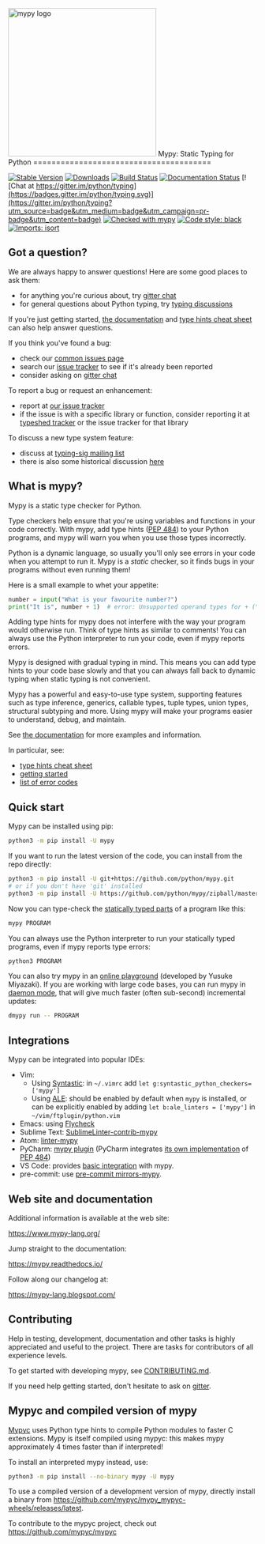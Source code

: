 <img src="docs/source/mypy_light.svg" alt="mypy logo" width="300px"/>
Mypy: Static Typing for Python
=======================================

[![Stable Version](https://img.shields.io/pypi/v/mypy?color=blue)](https://pypi.org/project/mypy/)
[![Downloads](https://img.shields.io/pypi/dm/mypy)](https://pypistats.org/packages/mypy)
[![Build Status](https://github.com/python/mypy/actions/workflows/test.yml/badge.svg)](https://github.com/python/mypy/actions)
[![Documentation Status](https://readthedocs.org/projects/mypy/badge/?version=latest)](https://mypy.readthedocs.io/en/latest/?badge=latest)
[![Chat at https://gitter.im/python/typing](https://badges.gitter.im/python/typing.svg)](https://gitter.im/python/typing?utm_source=badge&utm_medium=badge&utm_campaign=pr-badge&utm_content=badge)
[![Checked with mypy](https://www.mypy-lang.org/static/mypy_badge.svg)](https://mypy-lang.org/)
[![Code style: black](https://img.shields.io/badge/code%20style-black-000000.svg)](https://github.com/psf/black)
[![Imports: isort](https://img.shields.io/badge/%20imports-isort-%231674b1?style=flat&labelColor=ef8336)](https://pycqa.github.io/isort/)

Got a question?
---------------

We are always happy to answer questions! Here are some good places to ask them:

- for anything you're curious about, try [gitter chat](https://gitter.im/python/typing)
- for general questions about Python typing, try [typing discussions](https://github.com/python/typing/discussions)

If you're just getting started,
[the documentation](https://mypy.readthedocs.io/en/stable/index.html)
and [type hints cheat sheet](https://mypy.readthedocs.io/en/stable/cheat_sheet_py3.html)
can also help answer questions.

If you think you've found a bug:

- check our [common issues page](https://mypy.readthedocs.io/en/stable/common_issues.html)
- search our [issue tracker](https://github.com/python/mypy/issues) to see if
  it's already been reported
- consider asking on [gitter chat](https://gitter.im/python/typing)

To report a bug or request an enhancement:

- report at [our issue tracker](https://github.com/python/mypy/issues)
- if the issue is with a specific library or function, consider reporting it at
  [typeshed tracker](https://github.com/python/typeshed/issues) or the issue
  tracker for that library

To discuss a new type system feature:

- discuss at [typing-sig mailing list](https://mail.python.org/archives/list/typing-sig@python.org/)
- there is also some historical discussion [here](https://github.com/python/typing/issues)

What is mypy?
-------------

Mypy is a static type checker for Python.

Type checkers help ensure that you're using variables and functions in your code
correctly. With mypy, add type hints ([PEP 484](https://www.python.org/dev/peps/pep-0484/))
to your Python programs, and mypy will warn you when you use those types
incorrectly.

Python is a dynamic language, so usually you'll only see errors in your code
when you attempt to run it. Mypy is a *static* checker, so it finds bugs
in your programs without even running them!

Here is a small example to whet your appetite:

```python
number = input("What is your favourite number?")
print("It is", number + 1)  # error: Unsupported operand types for + ("str" and "int")
```

Adding type hints for mypy does not interfere with the way your program would
otherwise run. Think of type hints as similar to comments! You can always use
the Python interpreter to run your code, even if mypy reports errors.

Mypy is designed with gradual typing in mind. This means you can add type
hints to your code base slowly and that you can always fall back to dynamic
typing when static typing is not convenient.

Mypy has a powerful and easy-to-use type system, supporting features such as
type inference, generics, callable types, tuple types, union types,
structural subtyping and more. Using mypy will make your programs easier to
understand, debug, and maintain.

See [the documentation](https://mypy.readthedocs.io/en/stable/index.html) for
more examples and information.

In particular, see:

- [type hints cheat sheet](https://mypy.readthedocs.io/en/stable/cheat_sheet_py3.html)
- [getting started](https://mypy.readthedocs.io/en/stable/getting_started.html)
- [list of error codes](https://mypy.readthedocs.io/en/stable/error_code_list.html)

Quick start
-----------

Mypy can be installed using pip:

```bash
python3 -m pip install -U mypy
```

If you want to run the latest version of the code, you can install from the
repo directly:

```bash
python3 -m pip install -U git+https://github.com/python/mypy.git
# or if you don't have 'git' installed
python3 -m pip install -U https://github.com/python/mypy/zipball/master
```

Now you can type-check the [statically typed parts] of a program like this:

```bash
mypy PROGRAM
```

You can always use the Python interpreter to run your statically typed
programs, even if mypy reports type errors:

```bash
python3 PROGRAM
```

You can also try mypy in an [online playground](https://mypy-play.net/) (developed by
Yusuke Miyazaki). If you are working with large code bases, you can run mypy in
[daemon mode], that will give much faster (often sub-second) incremental updates:

```bash
dmypy run -- PROGRAM
```

[statically typed parts]: https://mypy.readthedocs.io/en/latest/getting_started.html#function-signatures-and-dynamic-vs-static-typing
[daemon mode]: https://mypy.readthedocs.io/en/stable/mypy_daemon.html

Integrations
------------

Mypy can be integrated into popular IDEs:

- Vim:
  - Using [Syntastic](https://github.com/vim-syntastic/syntastic): in `~/.vimrc` add
    `let g:syntastic_python_checkers=['mypy']`
  - Using [ALE](https://github.com/dense-analysis/ale): should be enabled by default when `mypy` is installed,
    or can be explicitly enabled by adding `let b:ale_linters = ['mypy']` in `~/vim/ftplugin/python.vim`
- Emacs: using [Flycheck](https://github.com/flycheck/)
- Sublime Text: [SublimeLinter-contrib-mypy](https://github.com/fredcallaway/SublimeLinter-contrib-mypy)
- Atom: [linter-mypy](https://atom.io/packages/linter-mypy)
- PyCharm: [mypy plugin](https://github.com/dropbox/mypy-PyCharm-plugin) (PyCharm integrates
  [its own implementation](https://www.jetbrains.com/help/pycharm/type-hinting-in-product.html) of [PEP 484](https://peps.python.org/pep-0484/))
- VS Code: provides [basic integration](https://code.visualstudio.com/docs/python/linting#_mypy) with mypy.
- pre-commit: use [pre-commit mirrors-mypy](https://github.com/pre-commit/mirrors-mypy).

Web site and documentation
--------------------------

Additional information is available at the web site:

  <https://www.mypy-lang.org/>

Jump straight to the documentation:

  <https://mypy.readthedocs.io/>

Follow along our changelog at:

  <https://mypy-lang.blogspot.com/>

Contributing
------------

Help in testing, development, documentation and other tasks is
highly appreciated and useful to the project. There are tasks for
contributors of all experience levels.

To get started with developing mypy, see [CONTRIBUTING.md](CONTRIBUTING.md).

If you need help getting started, don't hesitate to ask on [gitter](https://gitter.im/python/typing).

Mypyc and compiled version of mypy
----------------------------------

[Mypyc](https://github.com/mypyc/mypyc) uses Python type hints to compile Python
modules to faster C extensions. Mypy is itself compiled using mypyc: this makes
mypy approximately 4 times faster than if interpreted!

To install an interpreted mypy instead, use:

```bash
python3 -m pip install --no-binary mypy -U mypy
```

To use a compiled version of a development
version of mypy, directly install a binary from
<https://github.com/mypyc/mypy_mypyc-wheels/releases/latest>.

To contribute to the mypyc project, check out <https://github.com/mypyc/mypyc>
